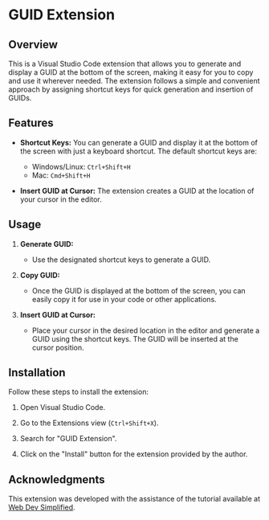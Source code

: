 # GUID Extension

## Overview

This is a Visual Studio Code extension that allows you to generate and display a GUID at the bottom of the screen, making it easy for you to copy and use it wherever needed. The extension follows a simple and convenient approach by assigning shortcut keys for quick generation and insertion of GUIDs.

## Features

- **Shortcut Keys:** You can generate a GUID and display it at the bottom of the screen with just a keyboard shortcut. The default shortcut keys are:
    - Windows/Linux: `Ctrl+Shift+H`
    - Mac: `Cmd+Shift+H`

- **Insert GUID at Cursor:** The extension creates a GUID at the location of your cursor in the editor.

## Usage

1. **Generate GUID:**
    - Use the designated shortcut keys to generate a GUID.
    
2. **Copy GUID:**
    - Once the GUID is displayed at the bottom of the screen, you can easily copy it for use in your code or other applications.

3. **Insert GUID at Cursor:**
    - Place your cursor in the desired location in the editor and generate a GUID using the shortcut keys. The GUID will be inserted at the cursor position.

## Installation

Follow these steps to install the extension:

1. Open Visual Studio Code.

2. Go to the Extensions view (`Ctrl+Shift+X`).

3. Search for "GUID Extension".

4. Click on the "Install" button for the extension provided by the author.

## Acknowledgments

This extension was developed with the assistance of the tutorial available at [Web Dev Simplified](https://www.youtube.com/watch?v=q5V4T3o3CXE). 

